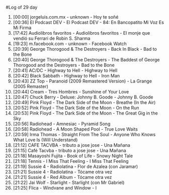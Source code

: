 #Log of 29 day

1. [00:00] jorgeluis.com.mx - unknown - Hoy te soñé
1. [00:36] El Podcast DEV - El Podcast DEV - 84: En Bancopatito Mi Voz Es Mi Firma
1. [17:42] Audiolibros favoritos - Audiolibros favoritos - El monje que vendió su Ferrari de Robin S. Sharma
1. [19:23] m.facebook.com - unknown - Facebook Watch
1. [20:39] George Thorogood & The Destroyers - Back In Black - Bad to the Bone
1. [20:40] George Thorogood & The Destroyers - The Baddest of George Thorogood and the Destroyers - Bad to the Bone
1. [20:41] AC/DC - Highway to Hell - Highway to Hell
1. [20:42] Black Sabbath - Highway to Hell - Iron Man
1. [20:43] ZZ Top - Paranoid (2009 Remastered Version) - La Grange (2005 Remaster)
1. [20:44] Cream - Tres Hombres - Sunshine of Your Love
1. [20:47] Chuck Berry - Deluxe: Johnny B. Goode - Johnny B. Goode
1. [20:49] Pink Floyd - The Dark Side of the Moon - Breathe (In the Air)
1. [20:52] Pink Floyd - The Dark Side of the Moon - On the Run
1. [20:53] Pink Floyd - The Dark Side of the Moon - The Great Gig in the Sky
1. [20:56] Radiohead - Amnesiac - Pyramid Song
1. [20:58] Radiohead - A Moon Shaped Pool - True Love Waits
1. [20:59] Irma Thomas - Straight From The Soul - Anyone Who Knows What Love Is (Will Understand)
1. [21:12] CAFE TACVBA - tributo a jose jose - Una Mañana
1. [21:15] Café Tacvba - tributo a jose jose - Una Mañana
1. [21:18] Masayoshi Fujita - Book of Life - Snowy Night Tale
1. [21:18] Tennis - I Miss That Feeling - I Miss That Feeling
1. [21:19] Sussie 4 - Radiolatina - Flor de Azalea (con Jaramar)
1. [21:21] Sussie 4 - Radiolatina - Tócame otra vez
1. [21:21] Sussie 4 - Red Album - Tócame otra vez
1. [21:22] Jai Wolf - Starlight - Starlight (con Mr Gabriel)
1. [21:25] Flica - Windvane and Window - l
